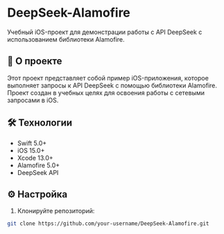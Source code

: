 # DeepSeek-Alamofire

Учебный iOS-проект для демонстрации работы с API DeepSeek с использованием библиотеки Alamofire.

## 📱 О проекте

Этот проект представляет собой пример iOS-приложения, которое выполняет запросы к API DeepSeek с помощью библиотеки Alamofire. Проект создан в учебных целях для освоения работы с сетевыми запросами в iOS.

## 🛠 Технологии

- Swift 5.0+
- iOS 15.0+
- Xcode 13.0+
- Alamofire 5.0+
- DeepSeek API

## ⚙️ Настройка

1. Клонируйте репозиторий:
```bash
git clone https://github.com/your-username/DeepSeek-Alamofire.git
